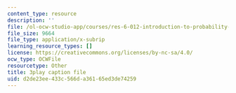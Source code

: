 ```yaml
---
content_type: resource
description: ''
file: /ol-ocw-studio-app/courses/res-6-012-introduction-to-probability-spring-2018/d2de23ee433c566da36165ed3de74259_wOmfOJyxZ6M.vtt
file_size: 9664
file_type: application/x-subrip
learning_resource_types: []
license: https://creativecommons.org/licenses/by-nc-sa/4.0/
ocw_type: OCWFile
resourcetype: Other
title: 3play caption file
uid: d2de23ee-433c-566d-a361-65ed3de74259
---
```

